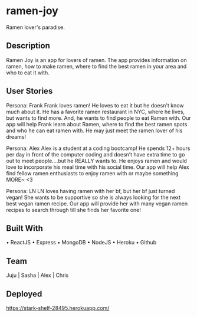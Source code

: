 # ramen-joy
Ramen lover's paradise.

## Description

Ramen Joy is an app for lovers of ramen. The app provides information on ramen, how to make ramen, where to find the best ramen in your area and who to eat it with.

## User Stories

Persona: ​Frank
Frank loves ramen! He loves to eat it but he doesn't know much about it. He has a favorite ramen restaurant in NYC, where he lives, but wants to find more. And, he wants to find people to eat Ramen with. Our app will help Frank learn about Ramen, where to find the best ramen spots and who he can eat ramen with. He may just meet the ramen lover of his dreams!

Persona: ​Alex
Alex is a student at a coding bootcamp! He spends 12+ hours per day in front of the computer coding and doesn’t have extra time to go out to meet people....but he REALLY wants to. He enjoys ramen and would love to incorporate his meal time with his social time. Our app will help Alex find fellow ramen enthusiasts to enjoy ramen with or maybe something MORE~ <3

Persona: ​LN
LN loves having ramen with her bf, but her bf just turned vegan! She wants to be supportive so she is always looking for the next best vegan ramen recipe. Our app will provide her with many vegan ramen recipes to search through till she finds her favorite one!

## Built With

• ReactJS   • Express   • MongoDB   • NodeJS  • Heroku  • Github  

## Team

Juju  |  Sasha  |  Alex  | Chris

## Deployed

https://stark-shelf-28495.herokuapp.com/

